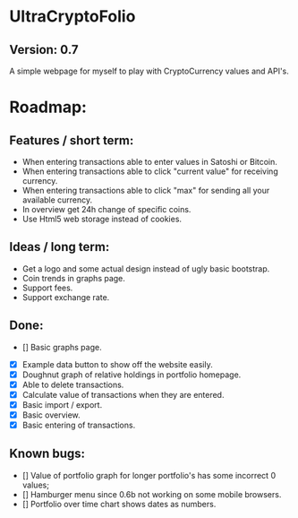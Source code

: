 # UltraCryptoFolio
## Version: 0.7

A simple webpage for myself to play with CryptoCurrency values and API's.

# Roadmap:

## Features / short term:
- When entering transactions able to enter values in Satoshi or Bitcoin.
- When entering transactions able to click "current value" for receiving currency.
- When entering transactions able to click "max" for sending all your available currency.
- In overview get 24h change of specific coins.
- Use Html5 web storage instead of cookies.

## Ideas / long term:
- Get a logo and some actual design instead of ugly basic bootstrap.
- Coin trends in graphs page.
- Support fees.
- Support exchange rate.

## Done:
- [] Basic graphs page.
- [x] Example data button to show off the website easily.
- [x] Doughnut graph of relative holdings in portfolio homepage.
- [x] Able to delete transactions.
- [x] Calculate value of transactions when they are entered.
- [x] Basic import / export.
- [x] Basic overview.
- [x] Basic entering of transactions.

## Known bugs:
- [] Value of portfolio graph for longer portfolio's has some incorrect 0 values;
- [] Hamburger menu since 0.6b not working on some mobile browsers.
- [] Portfolio over time chart shows dates as numbers.